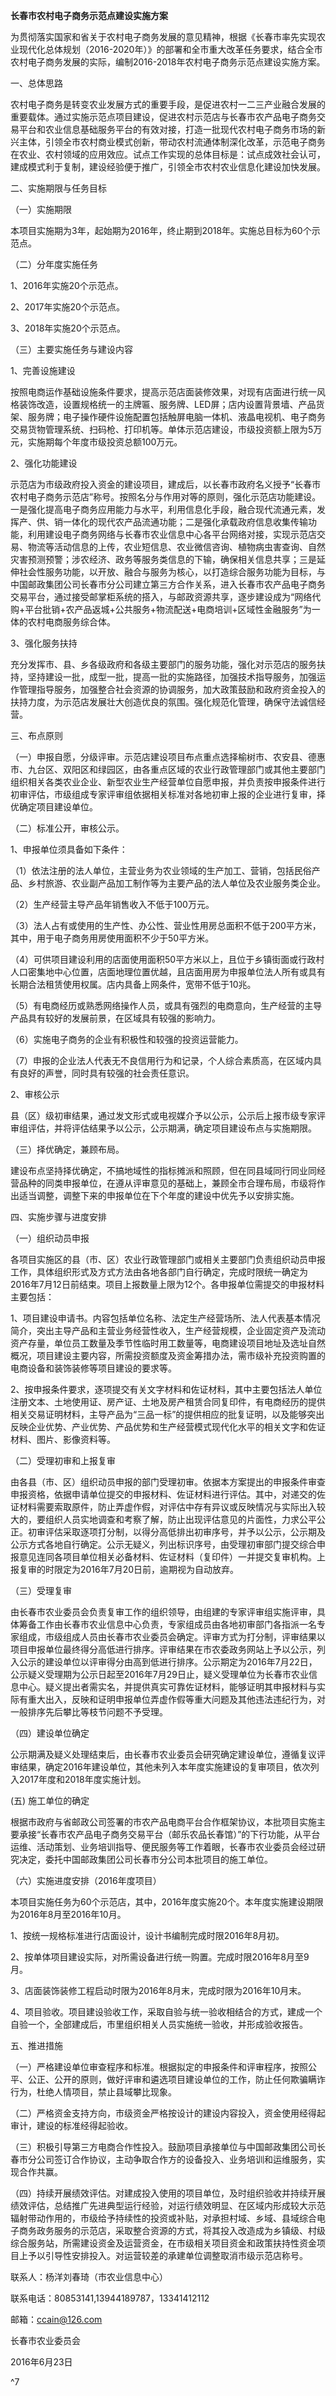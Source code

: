 **长春市农村电子商务示范点建设实施方案**

为贯彻落实国家和省关于农村电子商务发展的意见精神，根据《长春市率先实现农业现代化总体规划（2016-2020年）》的部署和全市重大改革任务要求，结合全市农村电子商务发展的实际，编制2016-2018年农村电子商务示范点建设实施方案。

一、总体思路

农村电子商务是转变农业发展方式的重要手段，是促进农村一二三产业融合发展的重要载体。通过实施示范点项目建设，促进农村示范店与长春市农产品电子商务交易平台和农业信息基础服务平台的有效对接，打造一批现代农村电子商务市场的新兴主体，引领全市农村商业模式创新，带动农村流通体制深化改革，示范电子商务在农业、农村领域的应用效应。试点工作实现的总体目标是：试点成效社会认可，建成模式利于复制，建设经验便于推广，引领全市农村农业信息化建设加快发展。

二、实施期限与任务目标

（一）实施期限

本项目实施期为3年，起始期为2016年，终止期到2018年。实施总目标为60个示范点。

（二）分年度实施任务

1、2016年实施20个示范点。

2、2017年实施20个示范点。

3、2018年实施20个示范点。

（三）主要实施任务与建设内容

1、完善设施建设

按照电商运作基础设施条件要求，提高示范店面装修效果，对现有店面进行统一风格装饰改造，设置规格统一的主牌匾、服务牌、LED屏；店内设置背景墙、产品货架、服务牌；电子操作硬件设施配置包括触屏电脑一体机、液晶电视机、电子商务交易货物管理系统、扫码枪、打印机等。单体示范店建设，市级投资额上限为5万元，实施期每个年度市级投资总额100万元。

2、强化功能建设

示范店为市级政府投入资金的建设项目，建成后，以长春市政府名义授予“长春市农村电子商务示范店”称号。按照名分与作用对等的原则，强化示范店功能建设。一是强化提高电子商务应用能力与水平，利用信息化手段，融合现代流通元素，发挥产、供、销一体化的现代农产品流通功能；二是强化承载政府信息收集传输功能，利用建设电子商务网络与长春市农业信息中心各平台网络对接，实现示范店交易、物流等活动信息的上传，农业短信息、农业微信咨询、植物病虫害查询、自然灾害预测预警；涉农经济、政务等服务类信息的下输，确保相关信息共享；三是延伸社会性服务功能，以开放、融合与服务为核心，以打造综合服务功能为目标，与中国邮政集团公司长春市分公司建立第三方合作关系，进入长春市农产品电子商务交易平台，通过接受邮掌柜系统的搭入，与邮政资源共享，逐步建设成为“网络代购+平台批销+农产品返城+公共服务+物流配送+电商培训+区域性金融服务”为一体的农村电商服务综合体。

3、强化服务扶持

充分发挥市、县、乡各级政府和各级主要部门的服务功能，强化对示范店的服务扶持，坚持建设一批，成型一批，提高一批的实施路径，加强技术指导服务，加强运作管理指导服务，加强整合社会资源的协调服务，加大政策鼓励和政府资金投入的扶持力度，为示范店发展壮大创造优良的氛围。强化规范化管理，确保守法诚信经营。

三、布点原则

（一）申报自愿，分级评审。示范店建设项目布点重点选择榆树市、农安县、德惠市、九台区、双阳区和绿园区，由各重点区域的农业行政管理部门或其他主要部门组织相关各类农业企业、新型农业生产经营单位自愿申报，并负责按申报条件进行初审评估，市级组成专家评审组依据相关标准对各地初审上报的企业进行复审，择优确定项目建设单位。

（二）标准公开，审核公示。

1、申报单位须具备如下条件：

（1）依法注册的法人单位，主营业务为农业领域的生产加工、营销，包括民俗产品、乡村旅游、农业副产品加工制作等为主要产品的法人单位及农业服务类企业。

（2）生产经营主导产品年销售收入不低于100万元。

（3）法人占有或使用的生产性、办公性、营业性用房总面积不低于200平方米，其中，用于电子商务用房使用面积不少于50平方米。

（4）可供项目建设利用的店面使用面积50平方米以上，且位于乡镇街面或行政村人口密集地中心位置，店面地理位置优越，且店面用房为申报单位法人所有或具有长期合法租赁使用权属。店内具备上网条件，宽带不低于10兆。

（5）有电商经历或熟悉网络操作人员，或具有强烈的电商意向，生产经营的主导产品具有较好的发展前景，在区域具有较强的影响力。

（6）实施电子商务的企业有积极性和较强的投资运营能力。

（7）申报的企业法人代表无不良信用行为和记录，个人综合素质高，在区域内具有良好的声誉，同时具有较强的社会责任意识。

2、审核公示

县（区）级初审结果，通过发文形式或电视媒介予以公示，公示后上报市级专家评审组评估，并将评估结果予以公示，公示期满，确定项目建设布点与实施期限。

（三）择优确定，兼顾布局。

建设布点坚持择优确定，不搞地域性的指标摊派和照顾，但在同县域同行同业同经营品种的同类申报单位，在遵从评审意见的基础上，兼顾全市合理布局，市级将作出适当调整，调整下来的申报单位在下个年度的建设中优先予以安排实施。

四、实施步骤与进度安排

（一）组织动员申报

各项目实施区的县（市、区）农业行政管理部门或相关主要部门负责组织动员申报工作，具体组织形式及方式方法由各地各部门自行确定，完成时限统一确定为2016年7月12日前结束。项目上报数量上限为12个。各申报单位需提交的申报材料主要包括：

1、项目建设申请书。内容包括单位名称、法定生产经营场所、法人代表基本情况简介，突出主导产品和主营业务经营性收入，生产经营规模，企业固定资产及流动资产存量，单位员工数量及季节性临时用工数量等，电商建设项目地址及选址自然概况，项目建设主要内容，所需投资额度及资金筹措办法，需市级补充投资购置的电商设备和装饰装修等项目建设的要求等。

2、按申报条件要求，逐项提交有关文字材料和佐证材料，其中主要包括法人单位注册文本、土地使用证、房产证、土地及房产租赁合同复印件，有电商经历的提供相关交易证明材料，主导产品为“三品一标”的提供相应的批复证明，以及能够突出反映企业优势、产业优势、产品优势和生产经营模式现代化水平的相关文字和佐证材料、图片、影像资料等。

（二）受理初审和上报复审

由各县（市、区）组织动员申报的部门受理初审。依据本方案提出的申报条件审查申报资格，依据申请单位提交的申报材料、佐证材料进行评估。其中，对递交的佐证材料需要索取原件，防止弄虚作假，对评估中存有异议或反映情况与实际出入较大的，要组织人员实地调查和考察了解，防止出现评估意见的片面性，力求公平公正。初审评估采取逐项打分制，以得分高低排出初审序号，并予以公示，公示期及公示方式各地自行确定。公示无疑义，列出标识序号，由受理初审部门提交综合申报意见连同各项目单位相关必备材料、佐证材料（复印件）一并提交复审机构。上报复审的时限定为2016年7月20日前，逾期视为自动放弃。

（三）受理复审

由长春市农业委员会负责复审工作的组织领导，由组建的专家评审组实施评审，具体筹备工作由长春市农业信息中心负责，专家组成员由各地初审部门各指派一名专家组成，市级组成人员由长春市农业委员会确定。评审方式为打分制，评审结果以项目申报单位最终得分高低进行排序。评审结果在市农委政务网站上予以公示，列入公示的建设单位以评审得分由高到低进行排序。公示期定为2016年7月22日，公示疑义受理期为公示日起至2016年7月29日止，疑义受理单位为长春市农业信息中心。疑义提出者需实名，并提供真实可靠佐证材料，能够证明其申报材料与实际有重大出入，反映和证明申报单位弄虚作假等重大问题及其他违法违纪行为，对一般排序先后攀比等枝节问题不予受理。

（四）建设单位确定

公示期满及疑义处理结束后，由长春市农业委员会研究确定建设单位，遵循复议评审结果，确定2016年建设单位，其他未列入本年度实施建设的复审项目，依次列入2017年度和2018年度实施计划。

\(五\) 施工单位的确定

根据市政府与省邮政公司签署的市农产品电商平台合作框架协议，本批项目实施主要承接“长春市农产品电子商务交易平台（邮乐农品长春馆）”的下行功能，从平台运维、活动策划、业务培训指导、便民服务等工作着眼，长春市农业委员会经过研究决定，委托中国邮政集团公司长春市分公司本批项目的施工单位。

（六）实施进度安排（2016年度项目）

本项目实施任务为60个示范店，其中，2016年度实施20个。本年度实施建设期限为2016年8月至2016年10月。

1、按统一规格标准进行店面设计，设计书编制完成时限2016年8月初。

2、按单体项目建设实际，对所需设备进行统一购置。完成时限2016年8月至9月。

3、店面装饰装修工程启动时限为2016年8月末，完成时限为2016年10月末。

4、项目验收。项目建设验收工作，采取自验与统一验收相结合的方式，建成一个自验一个，全部建成后，市里组织相关人员实施统一验收，并形成验收报告。

五、推进措施

（一）严格建设单位审查程序和标准。根据拟定的申报条件和评审程序，按照公平、公正、公开的原则，做好评审和遴选项目建设单位的工作，防止任何欺骗瞒诈行为，杜绝人情项目，禁止县域攀比现象。

（二）严格资金支持方向，市级资金严格按设计的建设内容投入，资金使用经得起审计，建设的标准经得起验收。

（三）积极引导第三方电商合作性投入。鼓励项目承接单位与中国邮政集团公司长春市分公司签订合作协议，主动争取合作方的设备投入、业务培训和运维服务，实现合作共赢。

（四）持续开展绩效评估。对建成投入使用的项目单位，及时组织验收并持续开展绩效评估，总结推广先进典型运行经验，对运行绩效明显、在区域内形成较大示范辐射带动作用的，市级给予持续性的投资或补贴，对承担村域、乡域、县域综合电子商务政务服务的示范店，采取整合资源的方式，将其投入改造成为乡镇级、村级综合服务站，所需建设资金及运营资金，在市级相关项目资金和政策扶持性资金项目上予以引导性安排投入。对运营较差的承建单位调整取消市级示范店称号。

联系人：杨洋刘春琦（市农业信息中心）

联系电话：80853141,13944189787，13341412112

邮箱：ccain@126.com

长春市农业委员会

2016年6月23日

^7

